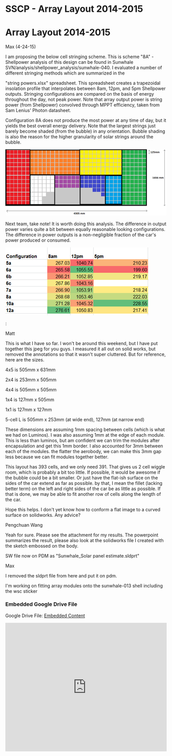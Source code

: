 # SSCP - Array Layout 2014-2015

# Array Layout 2014-2015

Max (4-24-15)

I am proposing the below cell stringing scheme. This is scheme "8A" - Shellpower analysis of this design can be found in Sunwhale SVN/analysis/shellpower_analysis/sunwhale-040. I evaluated a number of different stringing methods which are summarized in the 

"string powers.xlsx" spreadsheet. This spreadsheet creates a trapezoidal insolation profile that interpolates between 8am, 12pm, and 5pm Shellpower outputs. Stringing configurations are compared on the basis of energy throughout the day, not peak power. Note that array output power is string power (from Shellpower) convolved through MPPT efficiency, taken from Sam Lenius' Photon datasheet.

Configuration 8A does not produce the most power at any time of day, but it yields the best overall energy delivery. Note that the largest strings just barely become shaded (from the bubble) in any orientation. Bubble shading is also the reason for the higher granularity of solar strings around the bubble.

![](../../../../assets/image_07c7035905.png)

Next team, take note! It is worth doing this analysis. The difference in output power varies quite a bit between equally reasonable looking configurations. The difference in power outputs is a non-negligible fraction of the car's power produced or consumed.

![](../../../../assets/image_9f77e51649.png)

:

Matt

This is what I have so far. I won't be around this weekend, but I have put together this jpeg for you guys. I measured it all out on solid works, but removed the annotations so that it wasn't super cluttered. But for reference, here are the sizes.

4x5 is 505mm x 631mm

2x4 is 253mm x 505mm

4x4 is 505mm x 505mm

1x4 is 127mm x 505mm

1x1 is 127mm x 127mm

5-cell L is 505mm x 253mm (at wide end), 127mm (at narrow end)

These dimensions are assuming 1mm spacing between cells (which is what we had on Luminos). I was also assuming 1mm at the edge of each module. This is less than luminos, but am confident we can trim the modules after encapsulation and get this 1mm border. I also accounted for 3mm between each of the modules. the flatter the aerobody, we can make this 3mm gap less because we can fit modules together better.

This layout has 393 cells, and we only need 391. That gives us 2 cell wiggle room, which is probably a bit too little. If possible, it would be awesome if the bubble could be a bit smaller. Or just have the flat-ish surface on the sides of the car extend as far as possible. by that, I mean the fillet (lacking better term) on the left and right sides of the car be as little as possible. If that is done, we may be able to fit another row of cells along the length of the car.

Hope this helps. I don't yet know how to conform a flat image to a curved surface on solidworks. Any advice?

Pengchuan Wang

Yeah for sure. Please see the attachment for my results. The powerpoint summarizes the result, please also look at the solidworks file I created with the sketch embossed on the body.

SW file now on PDM as "Sunwhale_Solar panel estimate.sldprt"

Max

I removed the sldprt file from here and put it on pdm.

I'm working on fitting array modules onto the sunwhale-013 shell including the wsc sticker

[](https://drive.google.com/folderview?id=105lpM4t3UHIqjoYjYFywH-Fc2yXmxbGl)

### Embedded Google Drive File

Google Drive File: [Embedded Content](https://drive.google.com/embeddedfolderview?id=105lpM4t3UHIqjoYjYFywH-Fc2yXmxbGl#list)

<iframe width="100%" height="400" src="https://drive.google.com/embeddedfolderview?id=105lpM4t3UHIqjoYjYFywH-Fc2yXmxbGl#list" frameborder="0"></iframe>

